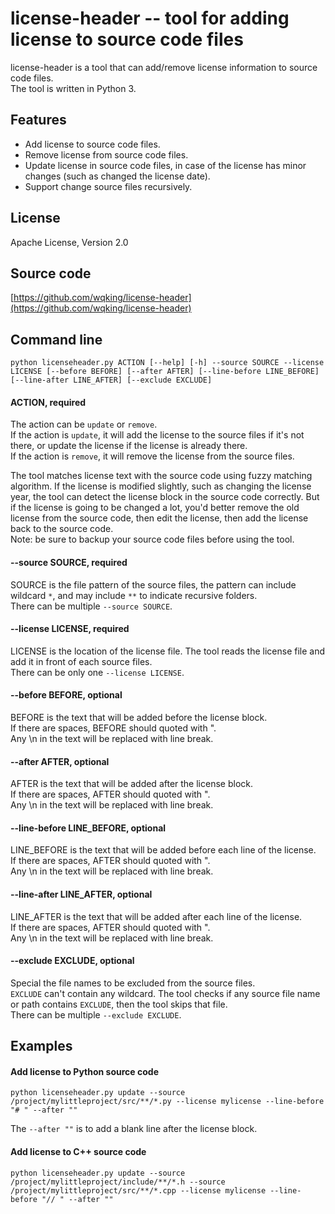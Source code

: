 # license-header -- tool for adding license to source code files

license-header is a tool that can add/remove license information to source code files.  
The tool is written in Python 3.  

## Features

- Add license to source code files.
- Remove license from source code files.
- Update license in source code files, in case of the license has minor changes (such as changed the license date).
- Support change source files recursively.

## License

Apache License, Version 2.0  

## Source code

[https://github.com/wqking/license-header](https://github.com/wqking/license-header)

## Command line

```
python licenseheader.py ACTION [--help] [-h] --source SOURCE --license LICENSE [--before BEFORE] [--after AFTER] [--line-before LINE_BEFORE] [--line-after LINE_AFTER] [--exclude EXCLUDE]      
```

#### ACTION, required

The action can be `update` or `remove`.  
If the action is `update`, it will add the license to the source files if it's not there, or update the license if the license is already there.  
If the action is `remove`, it will remove the license from the source files.  

The tool matches license text with the source code using fuzzy matching algorithm. If the license is modified slightly, such as changing the license year, the tool can detect the license block in the source code correctly. But if the license is going to be changed a lot, you'd better remove the old license from the source code, then edit the license, then add the license back to the source code.  
Note: be sure to backup your source code files before using the tool.

#### --source SOURCE, required

SOURCE is the file pattern of the source files, the pattern can include wildcard `*`, and may include `**` to indicate recursive folders.  
There can be multiple `--source SOURCE`.  

#### --license LICENSE, required

LICENSE is the location of the license file. The tool reads the license file and add it in front of each source files.  
There can be only one `--license LICENSE`.  

#### --before BEFORE, optional

BEFORE is the text that will be added before the license block.  
If there are spaces, BEFORE should quoted with ".  
Any \n in the text will be replaced with line break.  

#### --after AFTER, optional

AFTER is the text that will be added after the license block.  
If there are spaces, AFTER should quoted with ".  
Any \n in the text will be replaced with line break.  

#### --line-before LINE_BEFORE, optional

LINE_BEFORE is the text that will be added before each line of the license.  
If there are spaces, AFTER should quoted with ".  
Any \n in the text will be replaced with line break.  

#### --line-after LINE_AFTER, optional

LINE_AFTER is the text that will be added after each line of the license.  
If there are spaces, AFTER should quoted with ".  
Any \n in the text will be replaced with line break.  

#### --exclude EXCLUDE, optional

Special the file names to be excluded from the source files.  
`EXCLUDE` can't contain any wildcard. The tool checks if any source file name or path contains `EXCLUDE`, then the tool skips that file.  
There can be multiple `--exclude EXCLUDE`.  


## Examples

#### Add license to Python source code

```
python licenseheader.py update --source /project/mylittleproject/src/**/*.py --license mylicense --line-before "# " --after ""
```
The `--after ""` is to add a blank line after the license block.

#### Add license to C++ source code

```
python licenseheader.py update --source /project/mylittleproject/include/**/*.h --source /project/mylittleproject/src/**/*.cpp --license mylicense --line-before "// " --after ""
```

